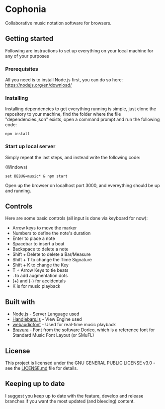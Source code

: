 # Cophonia
Collaborative music notation software for browsers.


## Getting started
Following are instructions to set up everything on your local machine for any of your purposes

### Prerequisites
All you need is to install Node.js first, you can do so here:
https://nodejs.org/en/download/

### Installing
Installing dependencies to get everything running is simple, just clone the repository to your machine, find the folder where the file "dependencies.json" exists, open a command prompt and run the following code:
```
npm install
```

### Start up local server
Simply repeat the last steps, and instead write the following code:

(Windows)
```
set DEBUG=music* & npm start
```

Open up the browser on localhost port 3000, and evereything should be up and running.

## Controls
Here are some basic controls (all input is done via keyboard for now):
* Arrow keys to move the marker
* Numbers to define the note's duration
* Enter to place a note
* Spacebar to insert a beat
* Backspace to delete a note
* Shift + Delete to delete a Bar/Measure
* Shift + T to change the Time Signature
* Shift + K to change the Key
* T + Arrow Keys to tie beats
* . to add augmentation dots
* (+) and (-) for accidentals
* K is for music playback

## Built with

* [Node.js](https://nodejs.org/en/) - Server Language used
* [Handlebars.js](https://handlebarsjs.com/) - View Engine used
* [webaudiofont](https://github.com/surikov/webaudiofont) - Used for real-time music playback
* [Bravura](https://github.com/steinbergmedia/bravura) - Font from the software Dorico, which is a reference font for Standard Music Font Layout (or SMuFL)

## License

This project is licensed under the GNU GENERAL PUBLIC LICENSE v3.0 - see the [LICENSE.md](LICENSE.md) file for details.

## Keeping up to date

I suggest you keep up to date with the feature, develop and release branches if you want the most updated (and bleeding) content.
